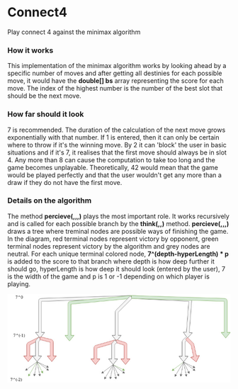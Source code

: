 # Connect4
Play connect 4 against the minimax algorithm

### How it works ###
This implementation of the minimax algorithm works by looking ahead by a specific number of moves and after getting all destinies for each possible move, it would have the **double[] bs** array representing the score for each move. The index of the highest number is the number of the best slot that should be the next move.

### How far should it look ##
7 is recommended. The duration of the calculation of the next move grows exponentially with that number. If 1 is entered, then it can only be certain where to throw if it's the winning move. By 2 it can 'block' the user in basic situations and if it's 7, it realises that the first move should always be in slot 4. Any more than 8 can cause the computation to take too long and the game becomes unplayable. Theoretically, 42 would mean that the game would be played perfectly and that the user wouldn't get any more than a draw if they do not have the first move.

### Details on the algorithm ###
The method **percieve(,,,)** plays the most important role. It works recursively and is called for each possible branch by the **think(,,)** method. **percieve(,,,)** draws a tree where treminal nodes are possible ways of finishing the game. In the diagram, red terminal nodes represent victory by opponent, green terminal nodes represent victory by the algorithm and grey nodes are neutral. For each unique terminal colored node, **7^(depth-hyperLength) * p** is added to the score to that branch where depth is how deep further it should go, hyperLength is how deep it should look (entered by the user), 7 is the width of the game and p is 1 or -1 depending on which player is playing.

![Alt text](/tree?raw=true "Optional Title")
